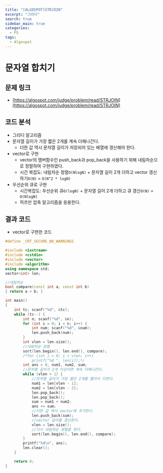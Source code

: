 ```yaml
---
title: "[ALGOSPOT]STRJOIN"
excerpt: "그리디"
search: true
sidebar_main: true
categories:
  - PS
tags:
  - Algospot
---
```


# 문자열 합치기

## 문제 링크
- [https://algospot.com/judge/problem/read/STRJOIN](https://algospot.com/judge/problem/read/STRJOIN)

## 코드 분석
- 그리디 알고리즘
- 문자열 길이가 가장 짧은 2개를 계속 더해나간다.
  - 더한 값 역시 문자열 길이가 저장되어 있는 배열에 갱신해야 한다.
- vector로 구현
  - vector의 멤버함수인 push_back과 pop_back을 사용하기 위해 내림차순으로 정렬하여 구현하였다.
  - 시간 복잡도: 내림차순 정렬```O(NlogN)``` + 문자열 길이 2개 더하고 vector 갱신하기```O(N)``` = ```O(N^2 * logN)```
- 우선순위 큐로 구현
  - 시간복잡도: 우선순위 큐```O(logN)``` + 문자열 길이 2개 더하고 큐 갱신```O(N)``` = ```O(NlogN)```
  - 허프만 압축 알고리즘을 응용한다.

## 결과 코드
- vector로 구현한 코드

```cpp
#define _CRT_SECURE_NO_WARNINGS

#include <iostream>
#include <cstdio>
#include <vector>
#include <algorithm>
using namespace std;
vector<int> len;

//내림차순
bool compare(const int a, const int b)
{ return a > b; }

int main()
{
	int tc; scanf("%d", &tc);
	while (tc--) {
		int n; scanf("%d", &n);
		for (int i = 0; i < n; i++) {
			int num; scanf("%d", &num);
			len.push_back(num);
		}
		int vlen = len.size();
		//내림차순 정렬
		sort(len.begin(), len.end(), compare);
		/*for (int i = 0; i < vlen; i++)
			printf("%d ", len[i]);*/
		int ans = 0, num1, num2, sum;
		//문자열 길이가 2개 이상이면 계속 더해나간다.
		while (vlen > 1) {
			//문자열 길이가 가장 짧은 2개를 뽑아서 더한다.
			num1 = len[vlen - 1];
			num2 = len[vlen - 2];
			len.pop_back();
			len.pop_back();
			sum = num1 + num2;
			ans += sum;
			//더한 값 역시 vector에 추가한다.
			len.push_back(sum);
			//vector 길이를 갱신한다.
			vlen = len.size();
			//다시 내림차순 정렬을 한다.
			sort(len.begin(), len.end(), compare);
		}
		printf("%d\n", ans);
		len.clear();
	}

	return 0;
}
```
